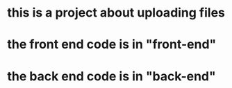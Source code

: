 # this is a project about uploading files

# the front end code is in "front-end"

# the back end code is in "back-end"
